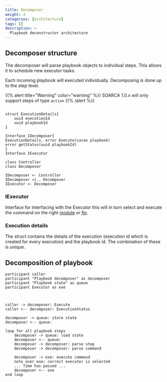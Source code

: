 ```yaml
---
title: Decomposer
weight: 4
categories: [architecture]
tags: []
description: >
  Playbook deconstructor architecture
---
```



## Decomposer structure
The decomposer will parse playbook objects to individual steps. This allows it to schedule new executor tasks. 

Each incoming playbook will executed individually. Decomposing is done up to the step level.

{{% alert title="Warning" color="warning" %}}
SOARCA 1.0.x will only support steps of type `action`
{{% /alert %}}

```plantuml

struct ExecutionDetails{
    uuid executionId 
    uuid playbookId
}

Interface IDecomposer{
ExecutionDetails, error Execute(cacao playbook)
error getStatus(uuid playbookId)    
}
Interface IExecutor

class Controller
class Decomposer

IDecomposer <- Controller
IDecomposer <|.. Decomposer
IExecutor <- Decomposer

```

### IExecutor
Interface for interfacing with the Executor this will in turn select and execute the command on the right [module](/docs/core-components/modules) or [fin](/docs/soarca-extensions/).

### Execution details
The struct contains the details of the execution (execution id which is created for every execution) and the playbook id. The combination of these is unique. 

## Decomposition of playbook


```plantuml
participant caller 
participant "Playbook decomposer" as decomposer
participant "Playbook state" as queue
participant Executor as exe



caller -> decomposer: Execute
caller <-- decomposer: ExecutionStatus

decomposer -> queue: store state
decomposer <-- queue:

loop for all playbook steps
    decomposer -> queue: load state
    decomposer <-- queue: 
    decomposer -> decomposer: parse step
    decomposer -> decomposer: parse command
   
    decomposer -> exe: execute command
    note over exe: correct executer is selected
    ... Time has passed ...
    decomposer <-- exe
end loop

```